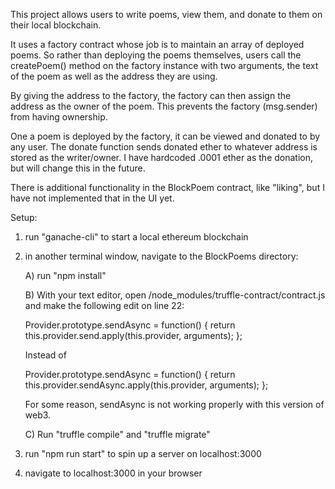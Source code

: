 This project allows users to write poems, view them, and donate to them on their
local blockchain.

It uses a factory contract whose job is to maintain an array of deployed poems.
So rather than deploying the poems themselves, users call the createPoem() method
on the factory instance with two arguments, the text of the poem as well as the
address they are using.

By giving the address to the factory, the factory can then assign the address as the
owner of the poem. This prevents the factory (msg.sender) from having ownership.

One a poem is deployed by the factory, it can be viewed and donated to by
any user. The donate function sends donated ether to whatever address is stored
as the writer/owner. I have hardcoded .0001 ether as the donation, but will change
this in the future.

There is additional functionality in the BlockPoem contract, like "liking", but
I have not implemented that in the UI yet.

Setup:

1.  run "ganache-cli" to start a local ethereum blockchain

2.  in another terminal window, navigate to the BlockPoems directory:

    A) run "npm install"

    B) With your text editor, open /node_modules/truffle-contract/contract.js and
    make the following edit on line 22:

    Provider.prototype.sendAsync = function() {
    return this.provider.send.apply(this.provider, arguments);
    };

    Instead of

    Provider.prototype.sendAsync = function() {
    return this.provider.sendAsync.apply(this.provider, arguments);
    };

    For some reason, sendAsync is not working properly with this version of web3.

    C) Run "truffle compile" and "truffle migrate"

3.  run "npm run start" to spin up a server on localhost:3000

4.  navigate to localhost:3000 in your browser
